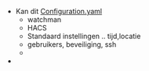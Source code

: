 - Kan dit [Configuration.yaml](Hassio.md#Configuration.yaml)
	- watchman
	- HACS
	- Standaard instellingen .. tijd,locatie
	- gebruikers, beveiliging, ssh
	- 
- 